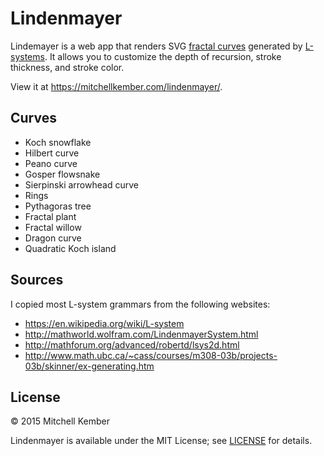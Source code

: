 # Lindenmayer

Lindemayer is a web app that renders SVG [fractal curves][1] generated by [L-systems][2]. It allows you to customize the depth of recursion, stroke thickness, and stroke color.

View it at https://mitchellkember.com/lindenmayer/.

[1]: https://en.wikipedia.org/wiki/Category:Fractal_curves
[2]: https://en.wikipedia.org/wiki/L-system

## Curves

- Koch snowflake
- Hilbert curve
- Peano curve
- Gosper flowsnake
- Sierpinski arrowhead curve
- Rings
- Pythagoras tree
- Fractal plant
- Fractal willow
- Dragon curve
- Quadratic Koch island

## Sources

I copied most L-system grammars from the following websites:

- https://en.wikipedia.org/wiki/L-system
- http://mathworld.wolfram.com/LindenmayerSystem.html
- http://mathforum.org/advanced/robertd/lsys2d.html
- http://www.math.ubc.ca/~cass/courses/m308-03b/projects-03b/skinner/ex-generating.htm

## License

© 2015 Mitchell Kember

Lindenmayer is available under the MIT License; see [LICENSE](LICENSE.md) for details.
